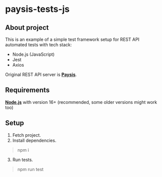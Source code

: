 # paysis-tests-js

## About project
This is an example of a simple test framework setup for REST API automated tests with tech stack:
* Node.js (JavaScript)
* Jest
* Axios

Original REST API server is **[Paysis](https://github.com/bormando/paysis)**.

## Requirements
**[Node.js](https://nodejs.org/en)** with version 16+ (recommended, some older versions might work too)

## Setup
1. Fetch project.
2. Install dependencies.
> npm i
3. Run tests.
> npm run test
